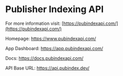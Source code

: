 # Publisher Indexing API

For more information visit: [https://pubindexapi.com/](https://pubindexapi.com/)

Homepage: https://www.pubindexapi.com/

App Dashboard: https://app.pubindexapi.com/

Docs: https://docs.pubindexapi.com/

API Base URL: https://api.pubindex.dev/
